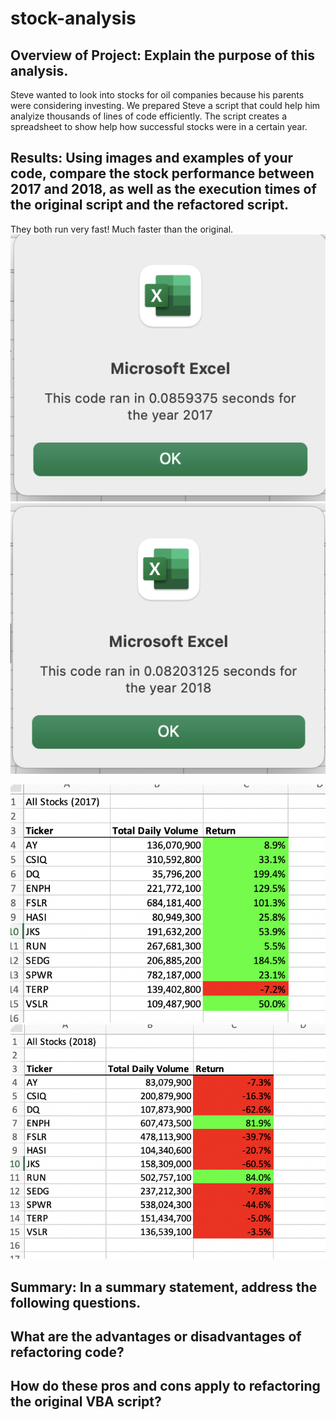 # stock-analysis
## Overview of Project: Explain the purpose of this analysis.
Steve wanted to look into stocks for oil companies because his parents were considering investing. We prepared Steve a script that could help him analyize thousands
of lines of code efficiently. The script creates a spreadsheet to show help how successful stocks were in a certain year.
## Results: Using images and examples of your code, compare the stock performance between 2017 and 2018, as well as the execution times of the original script and the refactored script.
They both run very fast! Much faster than the original.
![2017](https://github.com/James-Harkin/stock-analysis/blob/main/Resources/VBA_Challenge_2017.png?)
![2018](https://github.com/James-Harkin/stock-analysis/blob/main/Resources/VBA_Challenge_2018.png?)

![2017](https://github.com/James-Harkin/stock-analysis/blob/main/Resources/Results_2017.png?)
![2018](https://github.com/James-Harkin/stock-analysis/blob/main/Resources/Results_2018.png?)
## Summary: In a summary statement, address the following questions.
## What are the advantages or disadvantages of refactoring code?

## How do these pros and cons apply to refactoring the original VBA script?


